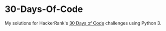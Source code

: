 # 30-Days-Of-Code

My solutions for HackerRank's [30 Days of Code](https://www.hackerrank.com/domains/tutorials/30-days-of-code) challenges using Python 3.
